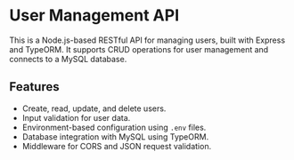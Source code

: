 # User Management API

This is a Node.js-based RESTful API for managing users, built with Express and TypeORM. It supports CRUD operations for user management and connects to a MySQL database.

## Features

- Create, read, update, and delete users.
- Input validation for user data.
- Environment-based configuration using `.env` files.
- Database integration with MySQL using TypeORM.
- Middleware for CORS and JSON request validation.
